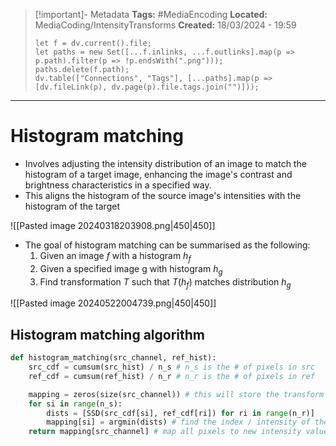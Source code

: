 > [!important]- Metadata
> **Tags:** #MediaEncoding 
> **Located:** MediaCoding/IntensityTransforms
> **Created:** 18/03/2024 - 19:59
> ```dataviewjs
> let f = dv.current().file;
> let paths = new Set([...f.inlinks, ...f.outlinks].map(p => p.path).filter(p => !p.endsWith(".png")));
> paths.delete(f.path);
> dv.table(["Connections", "Tags"], [...paths].map(p => [dv.fileLink(p), dv.page(p).file.tags.join("")]));
> ```

___
# Histogram matching
- Involves adjusting the intensity distribution of an image to match the histogram of a target image, enhancing the image's contrast and brightness characteristics in a specified way.
- This aligns the histogram of the source image's intensities with the histogram of the target 


![[Pasted image 20240318203908.png|450|450]]

- The goal of histogram matching can be summarised as the following:
    1. Given an image $f$ with a histogram $h_{f}$
    2. Given a specified image g with histogram $h_{g}$ 
    3. Find transformation $T$ such that $T(h_{f})$ matches distribution $h_{g}$


![[Pasted image 20240522004739.png|450|450]]
## Histogram matching algorithm
```python
def histogram_matching(src_channel, ref_hist):
    src_cdf = cumsum(src_hist) / n_s # n_s is the # of pixels in src
    ref_cdf = cumsum(ref_hist) / n_r # n_r is the # of pixels in ref

    mapping = zeros(size(src_channel)) # this will store the transform (T)
    for si in range(n_s): 
        dists = [SSD(src_cdf[si], ref_cdf[ri]) for ri in range(n_r)]
        mapping[si] = argmin(dists) # find the index / intensity of the min distance
    return mapping[src_channel] # map all pixels to new intensity values 
```